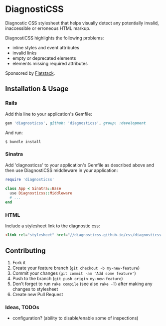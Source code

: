 # DiagnostiCSS

Diagnostic CSS stylesheet that helps visually detect any
potentially invalid, inaccessible or erroneous HTML markup.

DiagnostiCSS highlights the following problems:

* inline styles and event attributes
* invalid links
* empty or deprecated elements
* elements missing required attributes

Sponsored by [Flatstack](http://flatstack.com/).

## Installation & Usage

### Rails

Add this line to your application's Gemfile:

```ruby
gem 'diagnosticss', github: 'diagnosticss', group: :development
```

And run:

    $ bundle install

### Sinatra

Add 'diagnosticss' to your application's Gemfile as described above
and then use DiagnostiCSS middleware in your application:

```ruby
require 'diagnosticss'

class App < Sinatra::Base
  use Diagnosticss::Middleware
  # ...
end
```

### HTML

Include a stylesheet link to the diagnostic css:

```html
<link rel="stylesheet" href="//diagnosticss.github.io/css/diagnosticss.css" media="all">
```

## Contributing

1. Fork it
2. Create your feature branch (`git checkout -b my-new-feature`)
3. Commit your changes (`git commit -am 'Add some feature'`)
4. Push to the branch (`git push origin my-new-feature`)
5. Don't forget to run `rake compile` (see also `rake -T`) after making any changes to stylesheet
6. Create new Pull Request

### Ideas, TODOs

* configuration? (ability to disable/enable some of inspections)
